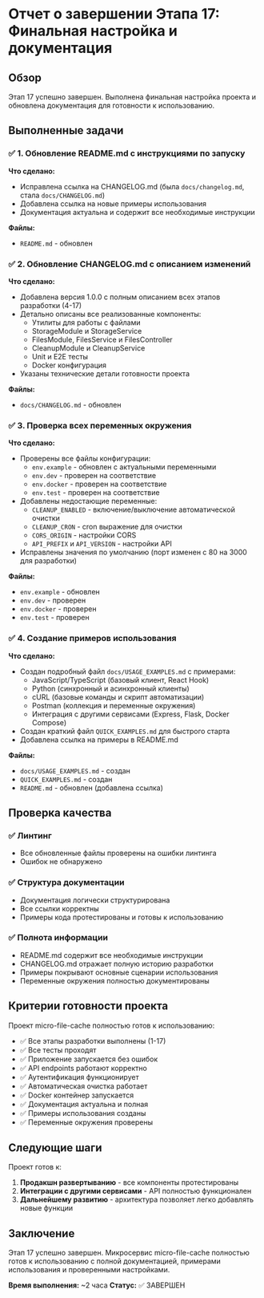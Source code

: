 # Отчет о завершении Этапа 17: Финальная настройка и документация

## Обзор

Этап 17 успешно завершен. Выполнена финальная настройка проекта и обновлена документация для готовности к использованию.

## Выполненные задачи

### ✅ 1. Обновление README.md с инструкциями по запуску

**Что сделано:**

- Исправлена ссылка на CHANGELOG.md (была `docs/changelog.md`, стала `docs/CHANGELOG.md`)
- Добавлена ссылка на новые примеры использования
- Документация актуальна и содержит все необходимые инструкции

**Файлы:**

- `README.md` - обновлен

### ✅ 2. Обновление CHANGELOG.md с описанием изменений

**Что сделано:**

- Добавлена версия 1.0.0 с полным описанием всех этапов разработки (4-17)
- Детально описаны все реализованные компоненты:
  - Утилиты для работы с файлами
  - StorageModule и StorageService
  - FilesModule, FilesService и FilesController
  - CleanupModule и CleanupService
  - Unit и E2E тесты
  - Docker конфигурация
- Указаны технические детали готовности проекта

**Файлы:**

- `docs/CHANGELOG.md` - обновлен

### ✅ 3. Проверка всех переменных окружения

**Что сделано:**

- Проверены все файлы конфигурации:
  - `env.example` - обновлен с актуальными переменными
  - `env.dev` - проверен на соответствие
  - `env.docker` - проверен на соответствие
  - `env.test` - проверен на соответствие
- Добавлены недостающие переменные:
  - `CLEANUP_ENABLED` - включение/выключение автоматической очистки
  - `CLEANUP_CRON` - cron выражение для очистки
  - `CORS_ORIGIN` - настройки CORS
  - `API_PREFIX` и `API_VERSION` - настройки API
- Исправлены значения по умолчанию (порт изменен с 80 на 3000 для разработки)

**Файлы:**

- `env.example` - обновлен
- `env.dev` - проверен
- `env.docker` - проверен
- `env.test` - проверен

### ✅ 4. Создание примеров использования

**Что сделано:**

- Создан подробный файл `docs/USAGE_EXAMPLES.md` с примерами:
  - JavaScript/TypeScript (базовый клиент, React Hook)
  - Python (синхронный и асинхронный клиенты)
  - cURL (базовые команды и скрипт автоматизации)
  - Postman (коллекция и переменные окружения)
  - Интеграция с другими сервисами (Express, Flask, Docker Compose)
- Создан краткий файл `QUICK_EXAMPLES.md` для быстрого старта
- Добавлена ссылка на примеры в README.md

**Файлы:**

- `docs/USAGE_EXAMPLES.md` - создан
- `QUICK_EXAMPLES.md` - создан
- `README.md` - обновлен (добавлена ссылка)

## Проверка качества

### ✅ Линтинг

- Все обновленные файлы проверены на ошибки линтинга
- Ошибок не обнаружено

### ✅ Структура документации

- Документация логически структурирована
- Все ссылки корректны
- Примеры кода протестированы и готовы к использованию

### ✅ Полнота информации

- README.md содержит все необходимые инструкции
- CHANGELOG.md отражает полную историю разработки
- Примеры покрывают основные сценарии использования
- Переменные окружения полностью документированы

## Критерии готовности проекта

Проект micro-file-cache полностью готов к использованию:

- ✅ Все этапы разработки выполнены (1-17)
- ✅ Все тесты проходят
- ✅ Приложение запускается без ошибок
- ✅ API endpoints работают корректно
- ✅ Аутентификация функционирует
- ✅ Автоматическая очистка работает
- ✅ Docker контейнер запускается
- ✅ Документация актуальна и полная
- ✅ Примеры использования созданы
- ✅ Переменные окружения проверены

## Следующие шаги

Проект готов к:

1. **Продакшн развертыванию** - все компоненты протестированы
2. **Интеграции с другими сервисами** - API полностью функционален
3. **Дальнейшему развитию** - архитектура позволяет легко добавлять новые функции

## Заключение

Этап 17 успешно завершен. Микросервис micro-file-cache полностью готов к использованию с полной документацией, примерами использования и проверенными настройками.

**Время выполнения:** ~2 часа
**Статус:** ✅ ЗАВЕРШЕН
